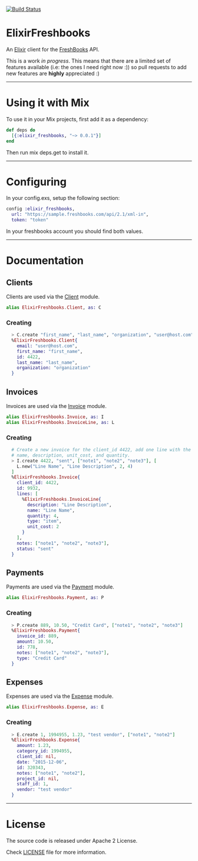 [![Build Status](https://travis-ci.org/marcelog/elixir_freshbooks.svg)](https://travis-ci.org/marcelog/elixir_freshbooks)

# ElixirFreshbooks

An [Elixir](http://elixir-lang.org/) client for the [FreshBooks](http://freshbooks.com) API.

This is a work *in progress*. This means that there are a limited set of features available (i.e:
the ones I need right now :)) so pull requests to add new features are **highly** appreciated :)

----

# Using it with Mix

To use it in your Mix projects, first add it as a dependency:

```elixir
def deps do
  [{:elixir_freshbooks, "~> 0.0.1"}]
end
```
Then run mix deps.get to install it.

----

# Configuring
In your config.exs, setup the following section:

```elixir
config :elixir_freshbooks,
  url: "https://sample.freshbooks.com/api/2.1/xml-in",
  token: "token"
```

In your freshbooks account you should find both values.

----

# Documentation

## Clients

Clients are used via the [Client](https://github.com/marcelog/elixir_freshbooks/blob/master/lib/elixir_freshbooks/client.ex) module.

```elixir
alias ElixirFreshbooks.Client, as: C
```

### Creating
```elixir
  > C.create "first_name", "last_name", "organization", "user@host.com"
  %ElixirFreshbooks.Client{
    email: "user@host.com",
    first_name: "first_name",
    id: 4422,
    last_name: "last_name",
    organization: "organization"
  }
```

## Invoices

Invoices are used via the [Invoice](https://github.com/marcelog/elixir_freshbooks/blob/master/lib/elixir_freshbooks/invoice.ex) module.

```elixir
alias ElixirFreshbooks.Invoice, as: I
alias ElixirFreshbooks.InvoiceLine, as: L
```

### Creating
```elixir
  # Create a new invoice for the client_id 4422, add one line with the given
  # name, description, unit_cost, and quantity.
  > I.create 4422, "sent", ["note1", "note2", "note3"], [
    L.new("Line Name", "Line Description", 2, 4)
  ]
  %ElixirFreshbooks.Invoice{
    client_id: 4422,
    id: 9932,
    lines: [
      %ElixirFreshbooks.InvoiceLine{
        description: "Line Description",
        name: "Line Name",
        quantity: 4,
        type: "item",
        unit_cost: 2
      }
    ],
    notes: ["note1", "note2", "note3"],
    status: "sent"
  }
```

## Payments

Payments are used via the [Payment](https://github.com/marcelog/elixir_freshbooks/blob/master/lib/elixir_freshbooks/Payment.ex) module.

```elixir
alias ElixirFreshbooks.Payment, as: P
```

### Creating
```elixir
  > P.create 889, 10.50, "Credit Card", ["note1", "note2", "note3"]
  %ElixirFreshbooks.Payment{
    invoice_id: 889,
    amount: 10.50,
    id: 778,
    notes: ["note1", "note2", "note3"],
    type: "Credit Card"
  }
```

## Expenses

Expenses are used via the [Expense](https://github.com/marcelog/elixir_freshbooks/blob/master/lib/elixir_freshbooks/Expense.ex) module.

```elixir
alias ElixirFreshbooks.Expense, as: E
```

### Creating
```elixir
  > E.create 1, 1994955, 1.23, "test vendor", ["note1", "note2"]
  %ElixirFreshbooks.Expense{
    amount: 1.23,
    category_id: 1994955,
    client_id: nil,
    date: "2015-12-06",
    id: 320343,
    notes: ["note1", "note2"],
    project_id: nil,
    staff_id: 1,
    vendor: "test vendor"
  }
```
----

# License
The source code is released under Apache 2 License.

Check [LICENSE](https://github.com/marcelog/elixir_freshbooks/blob/master/LICENSE) file for more information.
